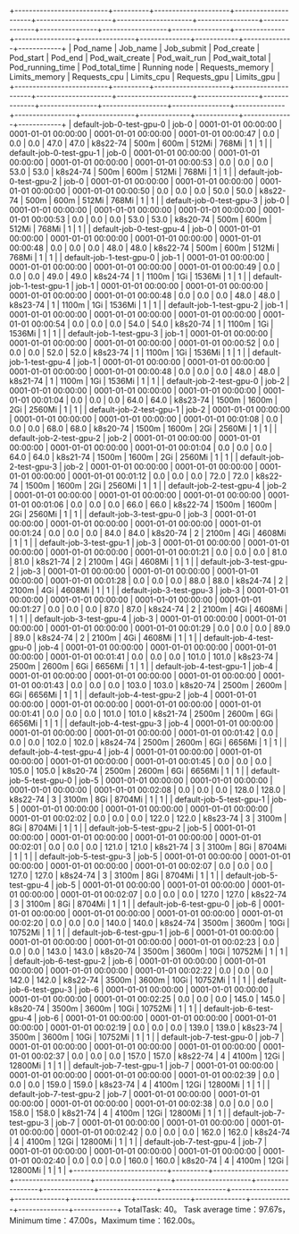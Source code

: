 +--------------------------+----------+---------------------+---------------------+---------------------+---------------------+-----------------+--------------+----------------+------------------+----------------+--------------+-----------------+---------------+--------------+------------+--------------+------------+
|         Pod_name         | Job_name |      Job_submit     |      Pod_create     |      Pod_start      |       Pod_end       | Pod_wait_create | Pod_wait_run | Pod_wait_total | Pod_running_time | Pod_total_time | Running node | Requests_memory | Limits_memory | Requests_cpu | Limits_cpu | Requests_gpu | Limits_gpu |
+--------------------------+----------+---------------------+---------------------+---------------------+---------------------+-----------------+--------------+----------------+------------------+----------------+--------------+-----------------+---------------+--------------+------------+--------------+------------+
| default-job-0-test-gpu-0 |  job-0   | 0001-01-01 00:00:00 | 0001-01-01 00:00:00 | 0001-01-01 00:00:00 | 0001-01-01 00:00:47 |       0.0       |     0.0      |      0.0       |       47.0       |      47.0      |   k8s22-74   |       500m      |      600m     |    512Mi     |   768Mi    |      1       |     1      |
| default-job-0-test-gpu-1 |  job-0   | 0001-01-01 00:00:00 | 0001-01-01 00:00:00 | 0001-01-01 00:00:00 | 0001-01-01 00:00:53 |       0.0       |     0.0      |      0.0       |       53.0       |      53.0      |   k8s24-74   |       500m      |      600m     |    512Mi     |   768Mi    |      1       |     1      |
| default-job-0-test-gpu-2 |  job-0   | 0001-01-01 00:00:00 | 0001-01-01 00:00:00 | 0001-01-01 00:00:00 | 0001-01-01 00:00:50 |       0.0       |     0.0      |      0.0       |       50.0       |      50.0      |   k8s22-74   |       500m      |      600m     |    512Mi     |   768Mi    |      1       |     1      |
| default-job-0-test-gpu-3 |  job-0   | 0001-01-01 00:00:00 | 0001-01-01 00:00:00 | 0001-01-01 00:00:00 | 0001-01-01 00:00:53 |       0.0       |     0.0      |      0.0       |       53.0       |      53.0      |   k8s20-74   |       500m      |      600m     |    512Mi     |   768Mi    |      1       |     1      |
| default-job-0-test-gpu-4 |  job-0   | 0001-01-01 00:00:00 | 0001-01-01 00:00:00 | 0001-01-01 00:00:00 | 0001-01-01 00:00:48 |       0.0       |     0.0      |      0.0       |       48.0       |      48.0      |   k8s22-74   |       500m      |      600m     |    512Mi     |   768Mi    |      1       |     1      |
| default-job-1-test-gpu-0 |  job-1   | 0001-01-01 00:00:00 | 0001-01-01 00:00:00 | 0001-01-01 00:00:00 | 0001-01-01 00:00:49 |       0.0       |     0.0      |      0.0       |       49.0       |      49.0      |   k8s24-74   |        1        |     1100m     |     1Gi      |   1536Mi   |      1       |     1      |
| default-job-1-test-gpu-1 |  job-1   | 0001-01-01 00:00:00 | 0001-01-01 00:00:00 | 0001-01-01 00:00:00 | 0001-01-01 00:00:48 |       0.0       |     0.0      |      0.0       |       48.0       |      48.0      |   k8s23-74   |        1        |     1100m     |     1Gi      |   1536Mi   |      1       |     1      |
| default-job-1-test-gpu-2 |  job-1   | 0001-01-01 00:00:00 | 0001-01-01 00:00:00 | 0001-01-01 00:00:00 | 0001-01-01 00:00:54 |       0.0       |     0.0      |      0.0       |       54.0       |      54.0      |   k8s20-74   |        1        |     1100m     |     1Gi      |   1536Mi   |      1       |     1      |
| default-job-1-test-gpu-3 |  job-1   | 0001-01-01 00:00:00 | 0001-01-01 00:00:00 | 0001-01-01 00:00:00 | 0001-01-01 00:00:52 |       0.0       |     0.0      |      0.0       |       52.0       |      52.0      |   k8s23-74   |        1        |     1100m     |     1Gi      |   1536Mi   |      1       |     1      |
| default-job-1-test-gpu-4 |  job-1   | 0001-01-01 00:00:00 | 0001-01-01 00:00:00 | 0001-01-01 00:00:00 | 0001-01-01 00:00:48 |       0.0       |     0.0      |      0.0       |       48.0       |      48.0      |   k8s21-74   |        1        |     1100m     |     1Gi      |   1536Mi   |      1       |     1      |
| default-job-2-test-gpu-0 |  job-2   | 0001-01-01 00:00:00 | 0001-01-01 00:00:00 | 0001-01-01 00:00:00 | 0001-01-01 00:01:04 |       0.0       |     0.0      |      0.0       |       64.0       |      64.0      |   k8s23-74   |      1500m      |     1600m     |     2Gi      |   2560Mi   |      1       |     1      |
| default-job-2-test-gpu-1 |  job-2   | 0001-01-01 00:00:00 | 0001-01-01 00:00:00 | 0001-01-01 00:00:00 | 0001-01-01 00:01:08 |       0.0       |     0.0      |      0.0       |       68.0       |      68.0      |   k8s20-74   |      1500m      |     1600m     |     2Gi      |   2560Mi   |      1       |     1      |
| default-job-2-test-gpu-2 |  job-2   | 0001-01-01 00:00:00 | 0001-01-01 00:00:00 | 0001-01-01 00:00:00 | 0001-01-01 00:01:04 |       0.0       |     0.0      |      0.0       |       64.0       |      64.0      |   k8s21-74   |      1500m      |     1600m     |     2Gi      |   2560Mi   |      1       |     1      |
| default-job-2-test-gpu-3 |  job-2   | 0001-01-01 00:00:00 | 0001-01-01 00:00:00 | 0001-01-01 00:00:00 | 0001-01-01 00:01:12 |       0.0       |     0.0      |      0.0       |       72.0       |      72.0      |   k8s22-74   |      1500m      |     1600m     |     2Gi      |   2560Mi   |      1       |     1      |
| default-job-2-test-gpu-4 |  job-2   | 0001-01-01 00:00:00 | 0001-01-01 00:00:00 | 0001-01-01 00:00:00 | 0001-01-01 00:01:06 |       0.0       |     0.0      |      0.0       |       66.0       |      66.0      |   k8s22-74   |      1500m      |     1600m     |     2Gi      |   2560Mi   |      1       |     1      |
| default-job-3-test-gpu-0 |  job-3   | 0001-01-01 00:00:00 | 0001-01-01 00:00:00 | 0001-01-01 00:00:00 | 0001-01-01 00:01:24 |       0.0       |     0.0      |      0.0       |       84.0       |      84.0      |   k8s20-74   |        2        |     2100m     |     4Gi      |   4608Mi   |      1       |     1      |
| default-job-3-test-gpu-1 |  job-3   | 0001-01-01 00:00:00 | 0001-01-01 00:00:00 | 0001-01-01 00:00:00 | 0001-01-01 00:01:21 |       0.0       |     0.0      |      0.0       |       81.0       |      81.0      |   k8s21-74   |        2        |     2100m     |     4Gi      |   4608Mi   |      1       |     1      |
| default-job-3-test-gpu-2 |  job-3   | 0001-01-01 00:00:00 | 0001-01-01 00:00:00 | 0001-01-01 00:00:00 | 0001-01-01 00:01:28 |       0.0       |     0.0      |      0.0       |       88.0       |      88.0      |   k8s24-74   |        2        |     2100m     |     4Gi      |   4608Mi   |      1       |     1      |
| default-job-3-test-gpu-3 |  job-3   | 0001-01-01 00:00:00 | 0001-01-01 00:00:00 | 0001-01-01 00:00:00 | 0001-01-01 00:01:27 |       0.0       |     0.0      |      0.0       |       87.0       |      87.0      |   k8s24-74   |        2        |     2100m     |     4Gi      |   4608Mi   |      1       |     1      |
| default-job-3-test-gpu-4 |  job-3   | 0001-01-01 00:00:00 | 0001-01-01 00:00:00 | 0001-01-01 00:00:00 | 0001-01-01 00:01:29 |       0.0       |     0.0      |      0.0       |       89.0       |      89.0      |   k8s24-74   |        2        |     2100m     |     4Gi      |   4608Mi   |      1       |     1      |
| default-job-4-test-gpu-0 |  job-4   | 0001-01-01 00:00:00 | 0001-01-01 00:00:00 | 0001-01-01 00:00:00 | 0001-01-01 00:01:41 |       0.0       |     0.0      |      0.0       |      101.0       |     101.0      |   k8s23-74   |      2500m      |     2600m     |     6Gi      |   6656Mi   |      1       |     1      |
| default-job-4-test-gpu-1 |  job-4   | 0001-01-01 00:00:00 | 0001-01-01 00:00:00 | 0001-01-01 00:00:00 | 0001-01-01 00:01:43 |       0.0       |     0.0      |      0.0       |      103.0       |     103.0      |   k8s20-74   |      2500m      |     2600m     |     6Gi      |   6656Mi   |      1       |     1      |
| default-job-4-test-gpu-2 |  job-4   | 0001-01-01 00:00:00 | 0001-01-01 00:00:00 | 0001-01-01 00:00:00 | 0001-01-01 00:01:41 |       0.0       |     0.0      |      0.0       |      101.0       |     101.0      |   k8s21-74   |      2500m      |     2600m     |     6Gi      |   6656Mi   |      1       |     1      |
| default-job-4-test-gpu-3 |  job-4   | 0001-01-01 00:00:00 | 0001-01-01 00:00:00 | 0001-01-01 00:00:00 | 0001-01-01 00:01:42 |       0.0       |     0.0      |      0.0       |      102.0       |     102.0      |   k8s24-74   |      2500m      |     2600m     |     6Gi      |   6656Mi   |      1       |     1      |
| default-job-4-test-gpu-4 |  job-4   | 0001-01-01 00:00:00 | 0001-01-01 00:00:00 | 0001-01-01 00:00:00 | 0001-01-01 00:01:45 |       0.0       |     0.0      |      0.0       |      105.0       |     105.0      |   k8s20-74   |      2500m      |     2600m     |     6Gi      |   6656Mi   |      1       |     1      |
| default-job-5-test-gpu-0 |  job-5   | 0001-01-01 00:00:00 | 0001-01-01 00:00:00 | 0001-01-01 00:00:00 | 0001-01-01 00:02:08 |       0.0       |     0.0      |      0.0       |      128.0       |     128.0      |   k8s22-74   |        3        |     3100m     |     8Gi      |   8704Mi   |      1       |     1      |
| default-job-5-test-gpu-1 |  job-5   | 0001-01-01 00:00:00 | 0001-01-01 00:00:00 | 0001-01-01 00:00:00 | 0001-01-01 00:02:02 |       0.0       |     0.0      |      0.0       |      122.0       |     122.0      |   k8s23-74   |        3        |     3100m     |     8Gi      |   8704Mi   |      1       |     1      |
| default-job-5-test-gpu-2 |  job-5   | 0001-01-01 00:00:00 | 0001-01-01 00:00:00 | 0001-01-01 00:00:00 | 0001-01-01 00:02:01 |       0.0       |     0.0      |      0.0       |      121.0       |     121.0      |   k8s21-74   |        3        |     3100m     |     8Gi      |   8704Mi   |      1       |     1      |
| default-job-5-test-gpu-3 |  job-5   | 0001-01-01 00:00:00 | 0001-01-01 00:00:00 | 0001-01-01 00:00:00 | 0001-01-01 00:02:07 |       0.0       |     0.0      |      0.0       |      127.0       |     127.0      |   k8s24-74   |        3        |     3100m     |     8Gi      |   8704Mi   |      1       |     1      |
| default-job-5-test-gpu-4 |  job-5   | 0001-01-01 00:00:00 | 0001-01-01 00:00:00 | 0001-01-01 00:00:00 | 0001-01-01 00:02:07 |       0.0       |     0.0      |      0.0       |      127.0       |     127.0      |   k8s22-74   |        3        |     3100m     |     8Gi      |   8704Mi   |      1       |     1      |
| default-job-6-test-gpu-0 |  job-6   | 0001-01-01 00:00:00 | 0001-01-01 00:00:00 | 0001-01-01 00:00:00 | 0001-01-01 00:02:20 |       0.0       |     0.0      |      0.0       |      140.0       |     140.0      |   k8s24-74   |      3500m      |     3600m     |     10Gi     |  10752Mi   |      1       |     1      |
| default-job-6-test-gpu-1 |  job-6   | 0001-01-01 00:00:00 | 0001-01-01 00:00:00 | 0001-01-01 00:00:00 | 0001-01-01 00:02:23 |       0.0       |     0.0      |      0.0       |      143.0       |     143.0      |   k8s20-74   |      3500m      |     3600m     |     10Gi     |  10752Mi   |      1       |     1      |
| default-job-6-test-gpu-2 |  job-6   | 0001-01-01 00:00:00 | 0001-01-01 00:00:00 | 0001-01-01 00:00:00 | 0001-01-01 00:02:22 |       0.0       |     0.0      |      0.0       |      142.0       |     142.0      |   k8s22-74   |      3500m      |     3600m     |     10Gi     |  10752Mi   |      1       |     1      |
| default-job-6-test-gpu-3 |  job-6   | 0001-01-01 00:00:00 | 0001-01-01 00:00:00 | 0001-01-01 00:00:00 | 0001-01-01 00:02:25 |       0.0       |     0.0      |      0.0       |      145.0       |     145.0      |   k8s20-74   |      3500m      |     3600m     |     10Gi     |  10752Mi   |      1       |     1      |
| default-job-6-test-gpu-4 |  job-6   | 0001-01-01 00:00:00 | 0001-01-01 00:00:00 | 0001-01-01 00:00:00 | 0001-01-01 00:02:19 |       0.0       |     0.0      |      0.0       |      139.0       |     139.0      |   k8s23-74   |      3500m      |     3600m     |     10Gi     |  10752Mi   |      1       |     1      |
| default-job-7-test-gpu-0 |  job-7   | 0001-01-01 00:00:00 | 0001-01-01 00:00:00 | 0001-01-01 00:00:00 | 0001-01-01 00:02:37 |       0.0       |     0.0      |      0.0       |      157.0       |     157.0      |   k8s22-74   |        4        |     4100m     |     12Gi     |  12800Mi   |      1       |     1      |
| default-job-7-test-gpu-1 |  job-7   | 0001-01-01 00:00:00 | 0001-01-01 00:00:00 | 0001-01-01 00:00:00 | 0001-01-01 00:02:39 |       0.0       |     0.0      |      0.0       |      159.0       |     159.0      |   k8s23-74   |        4        |     4100m     |     12Gi     |  12800Mi   |      1       |     1      |
| default-job-7-test-gpu-2 |  job-7   | 0001-01-01 00:00:00 | 0001-01-01 00:00:00 | 0001-01-01 00:00:00 | 0001-01-01 00:02:38 |       0.0       |     0.0      |      0.0       |      158.0       |     158.0      |   k8s21-74   |        4        |     4100m     |     12Gi     |  12800Mi   |      1       |     1      |
| default-job-7-test-gpu-3 |  job-7   | 0001-01-01 00:00:00 | 0001-01-01 00:00:00 | 0001-01-01 00:00:00 | 0001-01-01 00:02:42 |       0.0       |     0.0      |      0.0       |      162.0       |     162.0      |   k8s24-74   |        4        |     4100m     |     12Gi     |  12800Mi   |      1       |     1      |
| default-job-7-test-gpu-4 |  job-7   | 0001-01-01 00:00:00 | 0001-01-01 00:00:00 | 0001-01-01 00:00:00 | 0001-01-01 00:02:40 |       0.0       |     0.0      |      0.0       |      160.0       |     160.0      |   k8s20-74   |        4        |     4100m     |     12Gi     |  12800Mi   |      1       |     1      |
+--------------------------+----------+---------------------+---------------------+---------------------+---------------------+-----------------+--------------+----------------+------------------+----------------+--------------+-----------------+---------------+--------------+------------+--------------+------------+
TotalTask: 40。
Task average time：97.67s，Minimum time：47.00s，Maximum time：162.00s。
